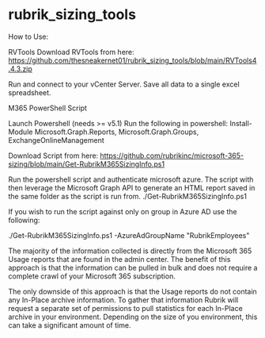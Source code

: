 # rubrik_sizing_tools

How to Use:

RVTools
Download RVTools from here: https://github.com/thesneakernet01/rubrik_sizing_tools/blob/main/RVTools4.4.3.zip

Run and connect to your vCenter Server.  Save all data to a single excel spreadsheet.

M365 PowerShell Script

Launch Powershell (needs >= v5.1)
Run the following in powershell: Install-Module Microsoft.Graph.Reports, Microsoft.Graph.Groups, ExchangeOnlineManagement

Download Script from here: https://github.com/rubrikinc/microsoft-365-sizing/blob/main/Get-RubrikM365SizingInfo.ps1

Run the powershell script and authenticate microsoft azure.  The script with then leverage the Microsoft Graph API to generate an HTML report saved in the same folder as the script is run from.
./Get-RubrikM365SizingInfo.ps1

If you wish to run the script against only on group in Azure AD use the following:

./Get-RubrikM365SizingInfo.ps1 -AzureAdGroupName "RubrikEmployees"

The majority of the information collected is directly from the Microsoft 365 Usage reports that are found in the admin center. The benefit of this approach is that the information can be pulled in bulk and does not require a complete crawl of your Microsoft 365 subscription.

The only downside of this approach is that the Usage reports do not contain any In-Place archive information. To gather that information Rubrik will request a separate set of permissions to pull statistics for each In-Place archive in your environment. Depending on the size of you environment, this can take a significant amount of time.

